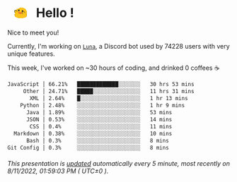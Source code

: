 <h1>   <img src="./spoinky.gif" style="vertical-align:middle;" width="30px">   Hello ! </h1>

Nice to meet you!

Currently, I'm working on <a href='https://github.com/Asgarrrr/Luna'>`Luna`</a>, a Discord bot used by 74228 users with very unique features.

This week, I've worked on ~30 hours of coding, and drinked 0 coffees ☕

```
JavaScript │ 66.21%   █████████████░░░░░░░   30 hrs 53 mins
     Other │ 24.71%   █████░░░░░░░░░░░░░░░   11 hrs 31 mins
       XML │ 2.64%    █░░░░░░░░░░░░░░░░░░░   1 hr 13 mins
    Python │ 2.48%    ░░░░░░░░░░░░░░░░░░░░   1 hr 9 mins
      Java │ 1.89%    ░░░░░░░░░░░░░░░░░░░░   53 mins
      JSON │ 0.53%    ░░░░░░░░░░░░░░░░░░░░   14 mins
       CSS │ 0.4%     ░░░░░░░░░░░░░░░░░░░░   11 mins
  Markdown │ 0.38%    ░░░░░░░░░░░░░░░░░░░░   10 mins
      Bash │ 0.3%     ░░░░░░░░░░░░░░░░░░░░   8 mins
Git Config │ 0.3%     ░░░░░░░░░░░░░░░░░░░░   8 mins
```

###### This presentation is [updated](https://github.com/Asgarrrr) automatically every 5 minute, most recently on 8/11/2022, 01:59:03 PM ( UTC±0 ).